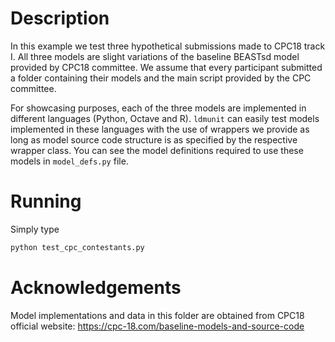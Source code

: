 # Description
In this example we test three hypothetical submissions made to CPC18 track I. All three models are slight variations of
the baseline BEASTsd model provided by CPC18 committee. We assume that every participant submitted a folder containing
their models and the main script provided by the CPC committee.

For showcasing purposes, each of the three models are implemented in different languages (Python, Octave and R).
`ldmunit` can easily test models implemented in these languages with the use of wrappers we provide as long as model
source code structure is as specified by the respective wrapper class. You can see the model definitions required to
use these models in `model_defs.py` file.

# Running
Simply type
```bash
python test_cpc_contestants.py
```

# Acknowledgements
Model implementations and data in this folder are obtained from CPC18 official website:
https://cpc-18.com/baseline-models-and-source-code
